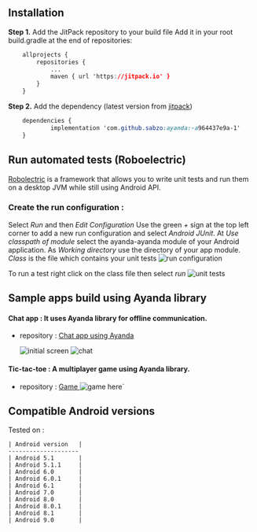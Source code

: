 
## Installation

**Step 1.**  Add the JitPack repository to your build file
Add it in your root build.gradle at the end of repositories:
```css
	allprojects {
		repositories {
			...
			maven { url 'https://jitpack.io' }
		}
	}
```
	
**Step 2.**  Add the dependency (latest version from [jitpack](https://jitpack.io/#sabzo/ayanda/))
```css
	dependencies {
	        implementation 'com.github.sabzo:ayanda:-a964437e9a-1'
	}
```

## Run automated tests (Roboelectric)
[Robolectric](http://robolectric.org/) is a framework that allows you to write unit tests and run them on a desktop JVM while still using Android API.
### Create the run configuration :
Select _Run_ and then  _Edit Configuration_ Use the green _+_ sign at the top left corner to add a new run configuration and select _Android JUnit_.
 At _Use classpath of module_ select the ayanda-ayanda module of your Android application. As _Working directory_ use the directory of your app module. _Class_ is the file which contains your unit tests
![run configuration](https://github.com/atulnair/GSOC-2019/blob/master/gs2.png)

To run a test right click on the class file then select _run_
![unit tests](https://github.com/atulnair/GSOC-2019/blob/master/gs4.png)
## Sample apps build using Ayanda library

####   Chat app : It uses Ayanda library for offline communication.
- repository : [Chat app using Ayanda](https://github.com/atulnair/Chat-app-using-ayanda)

   ![initial screen](https://github.com/atulnair/GSOC-2019/blob/master/Screenshot_20190831-231952.png)
![chat](https://github.com/atulnair/GSOC-2019/blob/master/Screenshot_20190831-233758.png)

####  Tic-tac-toe : A multiplayer game using Ayanda library.
-   repository : [ Game ](https://github.com/atulnair/Tic-tac-toe-using-Ayanda)
![game here](https://github.com/atulnair/GSOC-2019/blob/master/Screenshot_20190831-231944.png)`
## Compatible Android versions 
Tested on :
```
| Android version   |
--------------------   
| Android 5.1       | 
| Android 5.1.1     |
| Android 6.0       |
| Android 6.0.1     |
| Android 6.1       |
| Android 7.0       |
| Android 8.0       |
| Android 8.0.1     |
| Android 8.1       |
| Android 9.0       |
```
